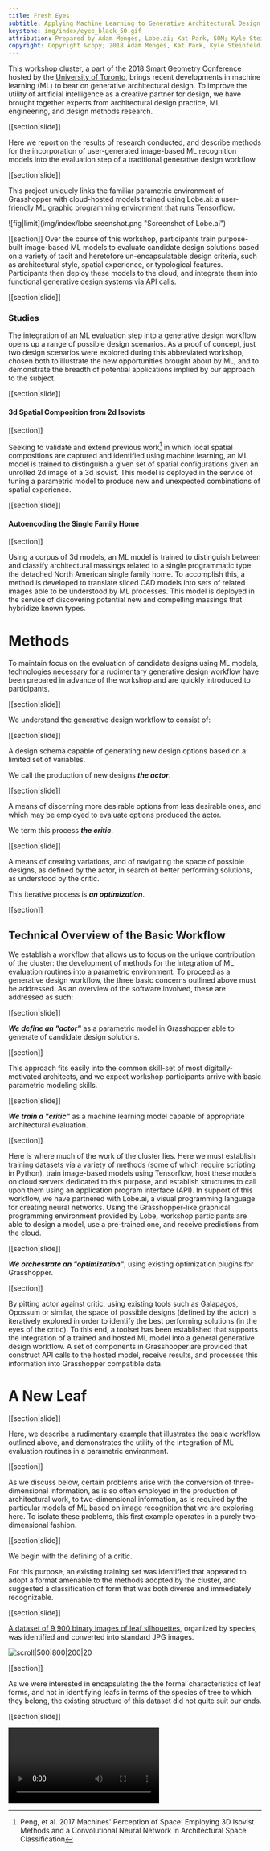 ```yaml
---
title: Fresh Eyes
subtitle: Applying Machine Learning to Generative Architectural Design
keystone: img/index/eyee_black_50.gif
attribution: Prepared by Adam Menges, Lobe.ai; Kat Park, SOM; Kyle Steinfeld, UC Berkeley; Samantha Walker, SOM
copyright: Copyright &copy; 2018 Adam Menges, Kat Park, Kyle Steinfeld, and Samantha Walker
---
```


This workshop cluster, a part of the [2018 Smart Geometry Conference](https://www.smartgeometry.org/sg18/) hosted by the [University of Toronto](https://www.daniels.utoronto.ca/), brings recent developments in machine learning (ML) to bear on generative architectural design. To improve the utility of artificial intelligence as a creative partner for design, we have brought together experts from architectural design practice, ML engineering, and design methods research. 

[[section|slide]]

Here we report on the results of research conducted, and describe methods for the incorporation of user-generated image-based ML recognition models into the evaluation step of a traditional generative design workflow.

[[section|slide]]

This project uniquely links the familiar parametric environment of Grasshopper with cloud-hosted models trained using Lobe.ai: a user-friendly ML graphic programming environment that runs Tensorflow.

![fig|limit](img/index/lobe sreenshot.png "Screenshot of Lobe.ai")

[[section]]
Over the course of this workshop, participants train purpose-built image-based ML models to evaluate candidate design solutions based on a variety of tacit and heretofore un-encapsulatable design criteria, such as architectural style, spatial experience, or typological features. Participants then deploy these models to the cloud, and integrate them into functional generative design systems via API calls.

[[section|slide]]
### Studies

The integration of an ML evaluation step into a generative design workflow opens up a range of possible design scenarios. As a proof of concept, just two design scenarios were explored during this abbreviated workshop, chosen both to illustrate the new opportunities brought about by ML, and to demonstrate the breadth of potential applications implied by our approach to the subject.

[[section|slide]]
#### 3d Spatial Composition from 2d Isovists

[[section]]

Seeking to validate and extend previous work[^Peng2017] in which local spatial compositions are captured and identified using machine learning, an ML model is trained to distinguish a given set of spatial configurations given an unrolled 2d image of a 3d isovist. This model is deployed in the service of tuning a parametric model to produce new and unexpected combinations of spatial experience.

[^Peng2017]: Peng, et al. 2017 Machines' Perception of Space: Employing 3D Isovist Methods and a Convolutional Neural Network in Architectural Space Classification

[[section|slide]]
#### Autoencoding the Single Family Home

[[section]]

Using a corpus of 3d models, an ML model is trained to distinguish between and classify architectural massings related to a single programmatic type: the detached North American single family home. To accomplish this, a method is developed to translate sliced CAD models into sets of related images able to be understood by ML processes. This model is deployed in the service of discovering potential new and compelling massings that hybridize known types.

# Methods
<!-------------------- -------------------->

To maintain focus on the evaluation of candidate designs using ML models, technologies necessary for a rudimentary generative design workflow have been prepared in advance of the workshop and are quickly introduced to participants.

[[section|slide]]

We understand the generative design workflow to consist of:

[[section|slide]]

A design schema capable of generating new design options based on a limited set of variables. 

We call the production of new designs ***the actor***.

[[section|slide]]

A means of discerning more desirable options from less desirable ones, and which may be employed to evaluate options produced the actor. 

We term this process ***the critic***.

[[section|slide]]

A means of creating variations, and of navigating the space of possible designs, as defined by the actor, in search of better performing solutions, as understood by the critic. 

This iterative process is ***an optimization***. 

[[section]]

## Technical Overview of the Basic Workflow

We establish a workflow that allows us to focus on the unique contribution of the cluster: the development of methods for the integration of ML evaluation routines into a parametric environment. To proceed as a generative design workflow, the three basic concerns outlined above must be addressed. As an overview of the software involved, these are addressed as such:

[[section|slide]]

***We define an "actor"*** as a parametric model in Grasshopper able to generate of candidate design solutions. 

[[section]]

This approach fits easily into the common skill-set of most digitally-motivated architects, and we expect workshop participants arrive with basic parametric modeling skills.

[[section|slide]]

***We train a "critic"*** as a machine learning model capable of appropriate architectural evaluation. 

[[section]]

Here is where much of the work of the cluster lies. Here we must establish training datasets via a variety of methods (some of which require scripting in Python), train image-based models using Tensorflow, host these models on cloud servers dedicated to this purpose, and establish structures to call upon them using an application program interface (API). In support of this workflow, we have partnered with Lobe.ai, a visual programming language for creating neural networks. Using the Grasshopper-like graphical programming environment provided by Lobe, workshop participants are able to design a model, use a pre-trained one, and receive predictions from the cloud.

[[section|slide]]

***We orchestrate an "optimization"***, using existing optimization plugins for Grasshopper.

[[section]]

By pitting actor against critic, using existing tools such as Galapagos, Opossum or similar, the space of possible designs (defined by the actor) is iteratively explored in order to identify the best performing solutions (in the eyes of the critic). To this end, a toolset has been established that supports the integration of a trained and hosted ML model into a general generative design workflow. A set of components in Grasshopper are provided that construct API calls to the hosted model, receive results, and processes this information into Grasshopper compatible data. 

# A New Leaf
<!-------------------- -------------------->

[[section|slide]]

Here, we describe a rudimentary example that illustrates the basic workflow outlined above, and demonstrates the utility of the integration of ML evaluation routines in a parametric environment.

[[section]]

As we discuss below, certain problems arise with the conversion of three-dimensional information, as is so often employed in the production of architectural work, to two-dimensional information, as is required by the particular models of ML based on image recognition that we are exploring here. To isolate these problems, this first example operates in a purely two-dimensional fashion.

[[section|slide]]

We begin with the defining of a critic. 


For this purpose, an existing training set was identified that appeared to adopt a format amenable to the methods adopted by the cluster, and suggested a classification of form that was both diverse and immediately recognizable. 

[[section|slide]]

[A dataset of 9,900 binary images of leaf silhouettes](https://github.com/WenjinTao/Leaf-Classification--Kaggle), organized by species, was identified and converted into standard JPG images.

![scroll|500|800|200|20](img/index/families.gif "10 samples of silhouetted leaf images taken from 99 species of tree.")

[[section]]

As we were interested in encapsulating the the formal characteristics of leaf forms, and not in identifying leafs in terms of the species of tree to which they belong, the existing structure of this dataset did not quite suit our ends.

[[section|slide]]

![vid|slide|loop controls muted](https://berkeley.box.com/shared/static/eourvtznud8tqgb9r7mpplijb25i4v1p.mp4 "Eight categories of leaf shape were established, and the 9900 sample were re-organized according to this new ontology of form.")






